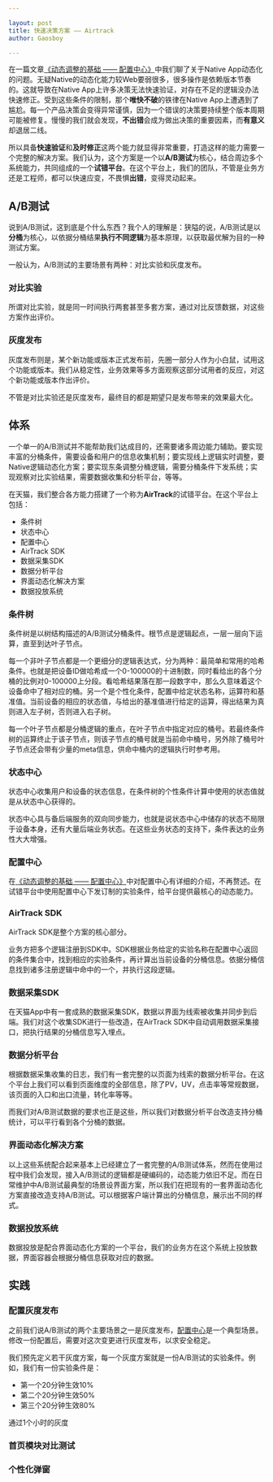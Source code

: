 ```yaml
---

layout: post
title: 快速决策方案 —— Airtrack
author: Gaosboy

--- 
```


在一篇文章[《动态调整的基础 —— 配置中心》][1]中我们聊了关于Native App动态化的问题。无疑Native的动态化能力较Web要弱很多，很多操作是依赖版本节奏的。这就导致在Native App上许多决策无法快速验证，对存在不足的逻辑没办法快速修正。受到这些条件的限制，那个**唯快不破**的铁律在Native App上遭遇到了尴尬。每一个产品决策会变得异常谨慎，因为一个错误的决策要持续整个版本周期可能被修复。慢慢的我们就会发现，**不出错**会成为做出决策的重要因素，而**有意义**却退居二线。

所以具备**快速验证**和**及时修正**这两个能力就显得非常重要，打造这样的能力需要一个完整的解决方案。我们认为，这个方案是一个以**A/B测试**为核心，结合周边多个系统能力，共同组成的一个**试错平台**。在这个平台上，我们的团队，不管是业务方还是工程师，都可以快速应变，不畏惧**出错**，变得灵动起来。

## A/B测试

说到A/B测试，这到底是个什么东西？我个人的理解是：狭隘的说，A/B测试是以**分桶**为核心，以依据分桶结果**执行不同逻辑**为基本原理，以获取最优解为目的一种测试方案。

一般认为，A/B测试的主要场景有两种：对比实验和灰度发布。

### 对比实验

所谓对比实验，就是同一时间执行两套甚至多套方案，通过对比反馈数据，对这些方案作出评价。

### 灰度发布

灰度发布则是，某个新功能或版本正式发布前，先圈一部分人作为小白鼠，试用这个功能或版本。我们从稳定性，业务效果等多方面观察这部分试用者的反应，对这个新功能或版本作出评价。

不管是对比实验还是灰度发布，最终目的都是期望只是发布带来的效果最大化。

## 体系

一个单一的A/B测试并不能帮助我们达成目的，还需要诸多周边能力辅助。要实现丰富的分桶条件，需要设备和用户的信息收集机制；要实现线上逻辑实时调整，要Native逻辑动态化方案；要实现东条调整分桶逻辑，需要分桶条件下发系统；实现观察对比实验结果，需要数据收集和分析平台，等等。

在天猫，我们整合各方能力搭建了一个称为**AirTrack**的试错平台。在这个平台上包括：

+ 条件树
+ 状态中心
+ 配置中心
+ AirTrack SDK
+ 数据采集SDK
+ 数据分析平台
+ 界面动态化解决方案
+ 数据投放系统

### 条件树

条件树是以树结构描述的A/B测试分桶条件。根节点是逻辑起点，一层一层向下运算，直至到达叶子节点。

每一个非叶子节点都是一个更细分的逻辑表达式，分为两种：最简单和常用的哈希条件。也就是把设备ID做哈希成一个0-100000的十进制数，同时看给出的各个分桶的比例对0-100000上分段。看哈希结果落在那一段数字中，那么久意味着这个设备命中了相对应的桶。另一个是个性化条件，配置中给定状态名称，运算符和基准值。当前设备的相应的状态值，与给出的基准值进行给定的运算，得出结果为真则进入左子树，否则进入右子树。

每一个叶子节点都是分桶逻辑的重点，在叶子节点中指定对应的桶号。若最终条件树的运算终止于该子节点，则该子节点的桶号就是当前命中桶号，另外除了桶号叶子节点还会带有少量的meta信息，供命中桶内的逻辑执行时参考用。

### 状态中心

状态中心收集用户和设备的状态信息，在条件树的个性条件计算中使用的状态值就是从状态中心获得的。

状态中心具与备后端服务的双向同步能力，也就是说状态中心中储存的状态不局限于设备本身，还有大量后端业务状态。在这些业务状态的支持下，条件表达的业务性大大增强。

### 配置中心

在[《动态调整的基础 —— 配置中心》][2]中对配置中心有详细的介绍，不再赘述。在试错平台中使用配置中心下发订制的实验条件，给平台提供最核心的动态能力。

### AirTrack SDK

AirTrack SDK是整个方案的核心部分。

业务方把多个逻辑注册到SDK中。SDK根据业务给定的实验名称在配置中心返回的条件集合中，找到相应的实验条件，再计算出当前设备的分桶信息。依据分桶信息找到诸多注册逻辑中命中的一个，并执行这段逻辑。

### 数据采集SDK

在天猫App中有一套成熟的数据采集SDK，数据以界面为线索被收集并同步到后端。我们对这个收集SDK进行一些改造，在AirTrack SDK中自动调用数据采集接口，把执行结果的分桶信息写入埋点。

### 数据分析平台

根据数据采集收集的日志，我们有一套完整的以页面为线索的数据分析平台。在这个平台上我们可以看到页面维度的全部信息，除了PV，UV，点击率等常规数据，该页面的入口和出口流量，转化率等等。

而我们对A/B测试数据的要求也正是这些，所以我们对数据分析平台改造支持分桶统计，可以平行看到各个分桶的数据。

### 界面动态化解决方案

以上这些系统配合起来基本上已经建立了一套完整的A/B测试体系，然而在使用过程中我们会发现，接入A/B测试的逻辑都是硬编码的，动态能力依旧不足。而在日常维护中A/B测试最典型的场景设界面方案，所以我们在把现有的一套界面动态化方案直接改造支持A/B测试。可以根据客户端计算出的分桶信息，展示出不同的样式。

### 数据投放系统

数据投放是配合界面动态化方案的一个平台，我们的业务方在这个系统上投放数据，界面容器会根据分桶信息获取对应的数据。

## 实践

### 配置灰度发布

之前我们说A/B测试的两个主要场景之一是灰度发布，[配置中心][3]是一个典型场景。修改一份配置后，需要对这次变更进行灰度发布，以求安全稳定。

我们预先定义若干灰度方案，每一个灰度方案就是一份A/B测试的实验条件。例如，我们有一份实验条件是：

+ 第一个20分钟生效10%
+ 第二个20分钟生效50%
+ 第三个20分钟生效80%

通过1个小时的灰度

### 首页模块对比测试

### 个性化弹窗


[1]:	http://pingguohe.net/2016/03/18/config-center.html
[2]:	http://pingguohe.net/2016/03/18/config-center.html
[3]:	http://pingguohe.net/2016/03/18/config-center.html
